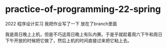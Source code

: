 # practice-of-programming-22-spring
2022 程序设计实习
我把作业写了一下 放在了branch里面

我是周日晚上上机，但是不巧这周日晚上有队内赛。于是乎就趁着周六下午和周日下午开放的时候把它做了，然后上机的时间直接过来把它粘上去。
